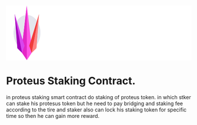 <a href="https://proteus.finance/" title="Proteus Finance"><img align="center" src="assets/logo_with_text.svg" height="150" alt="Logo" /></a>
<br />

# Proteus Staking Contract.
in proteus staking smart contract do staking of proteus token. in which stker can stake his protesus token but he need to pay bridging and staking fee according to the tire and staker also can lock his staking token for specific time so then he can gain more reward.

